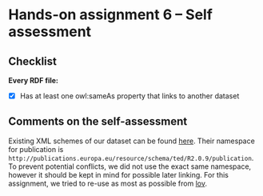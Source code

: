 # Hands-on assignment 6 – Self assessment

## Checklist

**Every RDF file:**

- [x] Has at least one owl:sameAs property that links to another dataset

## Comments on the self-assessment

Existing XML schemes of our dataset can be found [here](https://op.europa.eu/en/web/eu-vocabularies/e-procurement/tedschemas).
Their namespace for publication is `http://publications.europa.eu/resource/schema/ted/R2.0.9/publication`.
To prevent potential conflicts, we did not use the exact same namespace, however it should be kept in mind for possible later linking.
For this assignment, we tried to re-use as most as possible from [lov](https://lov.linkeddata.es/dataset/lov).
